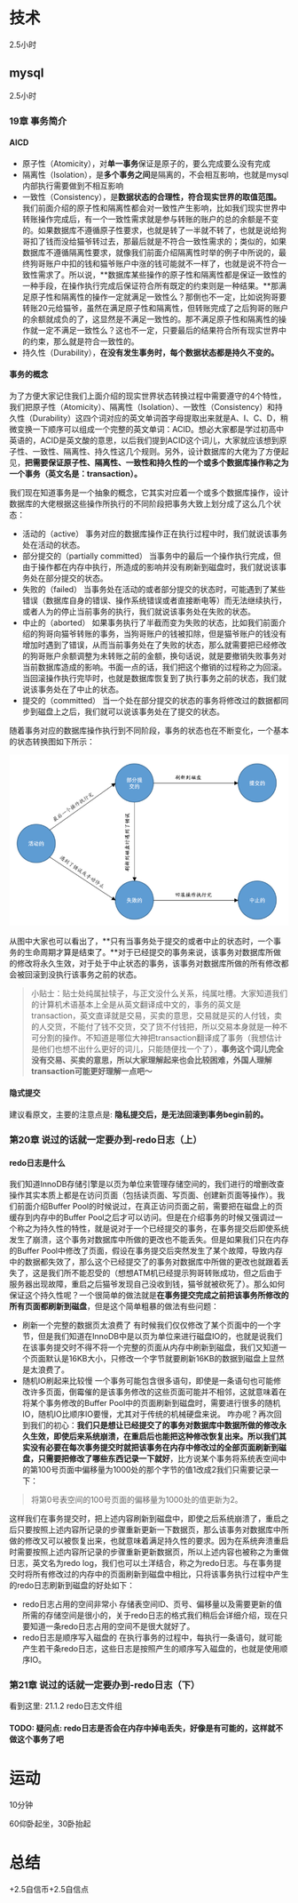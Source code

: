 # 技术
2.5小时
## mysql
2.5小时
### 19章 事务简介
#### AICD
- 原子性（Atomicity），对**单一事务**保证是原子的，要么完成要么没有完成
- 隔离性（Isolation），是**多个事务之间**是隔离的，不会相互影响，也就是mysql内部执行需要做到不相互影响
- 一致性（Consistency），是**数据状态的合理性，符合现实世界的取值范围。**
我们前面介绍的原子性和隔离性都会对一致性产生影响，比如我们现实世界中转账操作完成后，有一个一致性需求就是参与转账的账户的总的余额是不变的。如果数据库不遵循原子性要求，也就是转了一半就不转了，也就是说给狗哥扣了钱而没给猫爷转过去，那最后就是不符合一致性需求的；类似的，如果数据库不遵循隔离性要求，就像我们前面介绍隔离性时举的例子中所说的，最终狗哥账户中扣的钱和猫爷账户中涨的钱可能就不一样了，也就是说不符合一致性需求了。所以说，**数据库某些操作的原子性和隔离性都是保证一致性的一种手段，在操作执行完成后保证符合所有既定的约束则是一种结果。**那满足原子性和隔离性的操作一定就满足一致性么？那倒也不一定，比如说狗哥要转账20元给猫爷，虽然在满足原子性和隔离性，但转账完成了之后狗哥的账户的余额就成负的了，这显然是不满足一致性的。那不满足原子性和隔离性的操作就一定不满足一致性么？这也不一定，只要最后的结果符合所有现实世界中的约束，那么就是符合一致性的。
- 持久性（Durability），**在没有发生事务时，每个数据状态都是持久不变的。**

#### 事务的概念
为了方便大家记住我们上面介绍的现实世界状态转换过程中需要遵守的4个特性，我们把原子性（Atomicity）、隔离性（Isolation）、一致性（Consistency）和持久性（Durability）这四个词对应的英文单词首字母提取出来就是A、I、C、D，稍微变换一下顺序可以组成一个完整的英文单词：ACID。想必大家都是学过初高中英语的，ACID是英文酸的意思，以后我们提到ACID这个词儿，大家就应该想到原子性、一致性、隔离性、持久性这几个规则。另外，设计数据库的大佬为了方便起见，**把需要保证原子性、隔离性、一致性和持久性的一个或多个数据库操作称之为一个事务（英文名是：transaction）。**

我们现在知道事务是一个抽象的概念，它其实对应着一个或多个数据库操作，设计数据库的大佬根据这些操作所执行的不同阶段把事务大致上划分成了这么几个状态：

- 活动的（active）
事务对应的数据库操作正在执行过程中时，我们就说该事务处在活动的状态。
- 部分提交的（partially committed）
当事务中的最后一个操作执行完成，但由于操作都在内存中执行，所造成的影响并没有刷新到磁盘时，我们就说该事务处在部分提交的状态。
- 失败的（failed）
当事务处在活动的或者部分提交的状态时，可能遇到了某些错误（数据库自身的错误、操作系统错误或者直接断电等）而无法继续执行，或者人为的停止当前事务的执行，我们就说该事务处在失败的状态。
- 中止的（aborted）
如果事务执行了半截而变为失败的状态，比如我们前面介绍的狗哥向猫爷转账的事务，当狗哥账户的钱被扣除，但是猫爷账户的钱没有增加时遇到了错误，从而当前事务处在了失败的状态，那么就需要把已经修改的狗哥账户余额调整为未转账之前的金额，换句话说，就是要撤销失败事务对当前数据库造成的影响。书面一点的话，我们把这个撤销的过程称之为回滚。当回滚操作执行完毕时，也就是数据库恢复到了执行事务之前的状态，我们就说该事务处在了中止的状态。
- 提交的（committed）
当一个处在部分提交的状态的事务将修改过的数据都同步到磁盘上之后，我们就可以说该事务处在了提交的状态。

随着事务对应的数据库操作执行到不同阶段，事务的状态也在不断变化，一个基本的状态转换图如下所示：

![transaction](/assets/transaction.png)

从图中大家也可以看出了，**只有当事务处于提交的或者中止的状态时，一个事务的生命周期才算是结束了。**对于已经提交的事务来说，该事务对数据库所做的修改将永久生效，对于处于中止状态的事务，该事务对数据库所做的所有修改都会被回滚到没执行该事务之前的状态。

>小贴士：贴士处纯属扯犊子，与正文没什么关系，纯属吐槽。大家知道我们的计算机术语基本上全是从英文翻译成中文的，事务的英文是transaction，英文直译就是交易，买卖的意思，交易就是买的人付钱，卖的人交货，不能付了钱不交货，交了货不付钱把，所以交易本身就是一种不可分割的操作。不知道是哪位大神把transaction翻译成了事务（我想估计是他们也想不出什么更好的词儿，只能随便找一个了），**事务这个词儿完全没有交易、买卖的意思，所以大家理解起来也会比较困难，外国人理解transaction可能更好理解一点吧～**

#### 隐式提交
建议看原文，主要的注意点是: **隐私提交后，是无法回滚到事务begin前的。**

### 第20章 说过的话就一定要办到-redo日志（上）
#### redo日志是什么
我们知道InnoDB存储引擎是以页为单位来管理存储空间的，我们进行的增删改查操作其实本质上都是在访问页面（包括读页面、写页面、创建新页面等操作）。我们前面介绍Buffer Pool的时候说过，在真正访问页面之前，需要把在磁盘上的页缓存到内存中的Buffer Pool之后才可以访问。但是在介绍事务的时候又强调过一个称之为持久性的特性，就是说对于一个已经提交的事务，在事务提交后即使系统发生了崩溃，这个事务对数据库中所做的更改也不能丢失。但是如果我们只在内存的Buffer Pool中修改了页面，假设在事务提交后突然发生了某个故障，导致内存中的数据都失效了，那么这个已经提交了的事务对数据库中所做的更改也就跟着丢失了，这是我们所不能忍受的（想想ATM机已经提示狗哥转账成功，但之后由于服务器出现故障，重启之后猫爷发现自己没收到钱，猫爷就被砍死了）。那么如何保证这个持久性呢？一个很简单的做法就是**在事务提交完成之前把该事务所修改的所有页面都刷新到磁盘**，但是这个简单粗暴的做法有些问题：

- 刷新一个完整的数据页太浪费了
有时候我们仅仅修改了某个页面中的一个字节，但是我们知道在InnoDB中是以页为单位来进行磁盘IO的，也就是说我们在该事务提交时不得不将一个完整的页面从内存中刷新到磁盘，我们又知道一个页面默认是16KB大小，只修改一个字节就要刷新16KB的数据到磁盘上显然是太浪费了。
- 随机IO刷起来比较慢
一个事务可能包含很多语句，即使是一条语句也可能修改许多页面，倒霉催的是该事务修改的这些页面可能并不相邻，这就意味着在将某个事务修改的Buffer Pool中的页面刷新到磁盘时，需要进行很多的随机IO，随机IO比顺序IO要慢，尤其对于传统的机械硬盘来说。
咋办呢？再次回到我们的初心：**我们只是想让已经提交了的事务对数据库中数据所做的修改永久生效，即使后来系统崩溃，在重启后也能把这种修改恢复出来。**所以我们其实没有必要在每次事务提交时就把该事务在内存中修改过的全部页面刷新到磁盘，只需要**把修改了哪些东西记录一下就好**，比方说某个事务将系统表空间中的第100号页面中偏移量为1000处的那个字节的值1改成2我们只需要记录一下：

>将第0号表空间的100号页面的偏移量为1000处的值更新为2。

这样我们在事务提交时，把上述内容刷新到磁盘中，即使之后系统崩溃了，重启之后只要按照上述内容所记录的步骤重新更新一下数据页，那么该事务对数据库中所做的修改又可以被恢复出来，也就意味着满足持久性的要求。因为在系统奔溃重启时需要按照上述内容所记录的步骤重新更新数据页，所以上述内容也被称之为重做日志，英文名为redo log，我们也可以土洋结合，称之为redo日志。与在事务提交时将所有修改过的内存中的页面刷新到磁盘中相比，只将该事务执行过程中产生的redo日志刷新到磁盘的好处如下：

- redo日志占用的空间非常小
存储表空间ID、页号、偏移量以及需要更新的值所需的存储空间是很小的，关于redo日志的格式我们稍后会详细介绍，现在只要知道一条redo日志占用的空间不是很大就好了。
- redo日志是顺序写入磁盘的
在执行事务的过程中，每执行一条语句，就可能产生若干条redo日志，这些日志是按照产生的顺序写入磁盘的，也就是使用顺序IO。

### 第21章 说过的话就一定要办到-redo日志（下）
看到这里: 21.1.2 redo日志文件组
#### TODO: 疑问点: redo日志是否会在内存中掉电丢失，好像是有可能的，这样就不做这个事务了吧


# 运动
10分钟

60仰卧起坐，30卧抬起

# 总结
+2.5自信币+2.5自信点